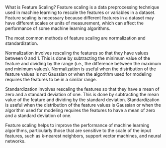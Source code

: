 What is Feature Scaling?
Feature scaling is a data preprocessing technique used in machine learning to rescale the features or variables in a dataset. Feature scaling is necessary because different features in a dataset may have different scales or units of measurement, which can affect the performance of some machine learning algorithms.

The most common methods of feature scaling are normalization and standardization.

Normalization involves rescaling the features so that they have values between 0 and 1. This is done by subtracting the minimum value of the feature and dividing by the range (i.e., the difference between the maximum and minimum values). Normalization is useful when the distribution of the feature values is not Gaussian or when the algorithm used for modeling requires the features to be in a similar range.

Standardization involves rescaling the features so that they have a mean of zero and a standard deviation of one. This is done by subtracting the mean value of the feature and dividing by the standard deviation. Standardization is useful when the distribution of the feature values is Gaussian or when the algorithm used for modeling requires the features to have a mean of zero and a standard deviation of one.

Feature scaling helps to improve the performance of machine learning algorithms, particularly those that are sensitive to the scale of the input features, such as k-nearest neighbors, support vector machines, and neural networks.